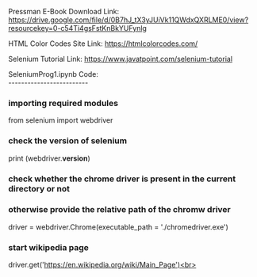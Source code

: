 Pressman E-Book Download Link:<br>
https://drive.google.com/file/d/0B7hJ_tX3yJUiVk11QWdxQXRLME0/view?resourcekey=0-c54Ti4gsFstKnBkYUFynlg

HTML Color Codes Site Link: https://htmlcolorcodes.com/

Selenium Tutorial Link: https://www.javatpoint.com/selenium-tutorial

SeleniumProg1.ipynb Code:<br>
-------------------------<br>
### importing required modules<br>
from selenium import webdriver<br>

### check the version of selenium<br>
print (webdriver.__version__)<br>

### check whether the chrome driver is present in the current directory or not<br>
### otherwise provide the relative path of the chromw driver<br>
driver = webdriver.Chrome(executable_path = './chromedriver.exe')<br>

### start wikipedia page<br>
driver.get('https://en.wikipedia.org/wiki/Main_Page')<br>

